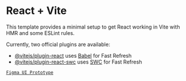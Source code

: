 # React + Vite

This template provides a minimal setup to get React working in Vite with HMR and some ESLint rules.

Currently, two official plugins are available:

- [@vitejs/plugin-react](https://github.com/vitejs/vite-plugin-react/blob/main/packages/plugin-react/README.md) uses [Babel](https://babeljs.io/) for Fast Refresh
- [@vitejs/plugin-react-swc](https://github.com/vitejs/vite-plugin-react-swc) uses [SWC](https://swc.rs/) for Fast Refresh


[`Figma UI Prototype`](https://www.figma.com/design/za4xMPO2cHbuSwZS8OKPKA/AudiSense?node-id=1-2&t=RNOTIQcSruJg3mFK-0)
